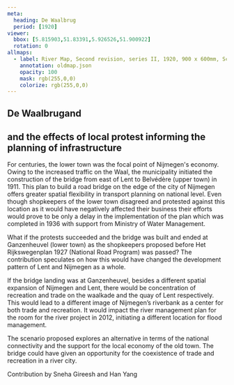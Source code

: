 ```yaml
---
meta:
  heading: De Waalbrug
  period: [1920]
viewer:
  bbox: [5.815903,51.83391,5.926526,51.900922]
  rotation: 0
allmaps:
  - label: River Map, Second revision, series II, 1920, 900 x 600mm, Scale 1:10,000, G.H.Goudriaan, Geoplaza, VU Amsterdam
    annotation: oldmap.json
    opacity: 100
    mask: rgb(255,0,0)
    colorize: rgb(255,0,0)
---
```


## De Waalbrugand 

## and the effects of local protest informing the planning of infrastructure


For centuries, the lower town was the focal point of Nijmegen's economy. Owing to the increased traffic on the Waal, the municipality initiated the construction of the bridge from east of Lent to Belvédère (upper town) in 1911. This plan to build a road bridge on the edge of the city of Nijmegen offers greater spatial flexibility in transport planning on national level. Even though shopkeepers of the lower town disagreed and protested against this location as it would have negatively affected their business their efforts would prove to be only a delay in the implementation of the plan which was completed in 1936 with support from Ministry of Water Management. 

What if the protests succeeded and the bridge was built and ended at Ganzenheuvel (lower town) as the shopkeepers proposed before Het Rijkswegenplan 1927 (National Road Program) was passed? The contribution speculates on how this would have changed the development pattern of Lent and Nijmegen as a whole.

If the bridge landing was at Ganzenheuvel, besides a different spatial expansion of Nijmegen and Lent, there would be concentration of recreation and trade on the waalkade and the quay of Lent respectively. This would lead to a different image of Nijmegen’s riverbank as a center for both trade and recreation. It would impact the river management plan for the room for the river project in 2012, initiating a different location for flood management.

The scenario proposed explores an alternative in terms of the national connectivity and the support for the local economy of the old town. The bridge could have given an opportunity for the coexistence of trade and recreation in a river city.

Contribution by Sneha Gireesh and Han Yang
